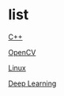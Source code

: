 # list
[C++](cpp/index.md)

[OpenCV](opencv/index.md)

[Linux](linux/index.md)

[Deep Learning](https://modricwang.github.io/DeepLearning/)
